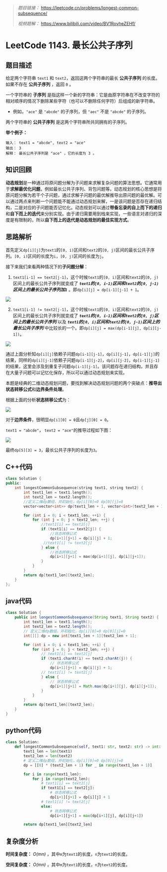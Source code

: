 
> *题目链接：* https://leetcode.cn/problems/longest-common-subsequence/
>
>*视频题解：* https://www.bilibili.com/video/BV1RovheZEHf/

# LeetCode 1143. 最长公共子序列

## 题目描述

给定两个字符串 `text1` 和 `text2`，返回这两个字符串的最长 **公共子序列** 的长度。如果不存在 **公共子序列** ，返回 `0` 。

一个字符串的 **子序列** 是指这样一个新的字符串：它是由原字符串在不改变字符的相对顺序的情况下删除某些字符（也可以不删除任何字符）后组成的新字符串。

* 例如，`"ace"` 是 `"abcde"` 的子序列，但 `"aec"` 不是 `"abcde"` 的子序列。

两个字符串的 **公共子序列** 是这两个字符串所共同拥有的子序列。

**举个例子：**

```
输入： text1 = "abcde", text2 = "ace" 
输出： 3  
解释： 最长公共子序列是 "ace" ，它的长度为 3 。
```

## 知识回顾

**动态规划**是一种通过将原问题分解为子问题来求解复杂问题的算法思想。它通常用于**求解最优化问题**，例如最长公共子序列、背包问题等。动态规划的核心思想是将原问题分解为若干个子问题，通过求解子问题的最优解推导出原问题的最优解。可以通过两点来判断一个问题能不能通过动态规划来解，一是该问题是否存在递归结构，二是对应的子问题能否记忆化。动态规划可以通过**带备忘录的自上而下的递归**和**自下而上的迭代**来分别实现。由于递归需要用到栈来实现，一些语言对递归的深度是有限制的，所以**自下而上的迭代是动态规划的最佳实现方式**。

## 思路解析

首先定义`dp[i][j]`为`text1`的`[0, i)`区间和`text2`的`[0, j)`区间的最长公共子序列。`[0, i)`区间的长度为`i`，`[0, j)`区间的长度为`j`。

接下来我们来看两种情况下的**子问题分解**：

1. `text1[i-1] == text2[j-1]`，这个时候`text1`的`[0, i)`区间和`text2`的`[0, j)`区间上的最长公共子序列就变成了 ***`text1`的`[0, i-1)`区间和`text2`的`[0, j-1)`区间上的最长公共子序列加`1`*** 。即`dp[i][j] = dp[i-1][j-1] + 1`。

![](https://gitee.com/ldtech007/picture/raw/master/pic/lc-1143-01.png)

2. `text1[i-1] != text2[j-1]`，这个时候`text1`的`[0, i)`区间和`text2`的`[0, j)`区间上的最长公共子序列就变成了 ***`text1`的`[0, i-1)`区间和`text2`的`[0, j)`区间上的最长公共子序列*** 以及 ***`text1`的`[0, i)`区间和`text2`的`[0, j-1)`区间上的最长公共子序列*** 中比较长的一个。即`dp[i][j] = max(dp[i-1][j], dp[i][j-1])`。

![](https://gitee.com/ldtech007/picture/raw/master/pic/lc-1143-02.png)

通过上面分析知`dp[i][j]`依赖子问题`dp[i-1][j-1]`，`dp[i][j-1]`，`dp[i-1][j]`的结果，同样的`dp[i][j-1]`依赖子问题`dp[i-1][j-2]`，`dp[i][j-2]`，`dp[i-1][j-1]`的结果，这里会涉及到重复子问题`dp[i-1][j-1]`。该问题存在递归结构，并且存在大量子问题可以记忆化保存，所以可以通过动态规划来实现。

本题是经典的二维动态规划问题，要找到解决动态规划问题的两个突破点：**推导出状态转移公式**和**边界条件处理**。

根据上面的分析**状态转移公式**为：

![](https://gitee.com/ldtech007/picture/raw/master/pic/lc-1143-03.png)

对于**边界条件**，很明显`dp[i][0] = 0`且`dp[j][0] = 0`。

`text1 = "abcde"`， `text2 = "ace"`的推导过程如下图：

![](https://gitee.com/ldtech007/picture/raw/master/pic/lc-1143-04.png)

最终`dp[5][3] = 3`，最长公共子序列的长度为`3`。

## C++代码

```cpp
class Solution {
public:
    int longestCommonSubsequence(string text1, string text2) {
        int text1_len = text1.length();
        int text2_len = text2.length();
        //定义二维dp数组，并初始化，dp[i][0]=0 dp[0][j]=0
        vector<vector<int>> dp(text1_len + 1, vector<int>(text2_len + 1, 0));

        for (int i = 0; i < text1_len; ++i) {
            for (int j = 0; j < text2_len; ++j) {
                //text1[i] == text2[j]
                if (text1[i] == text2[j]) {
                    //状态转移公式
                    dp[i+1][j+1] = dp[i][j] + 1;
                 //text1[i] != text2[j]
                } else {
                    //状态转移公式
                    dp[i+1][j+1] = max(dp[i+1][j], dp[i][j+1]);
                }
            }
        }  
        return dp[text1_len][text2_len];
    }
};

```

## java代码

```java
class Solution {
    public int longestCommonSubsequence(String text1, String text2) {
        int text1_len = text1.length();
        int text2_len = text2.length();
        // 定义二维dp数组，并初始化，dp[i][0]=0 dp[0][j]=0
        int[][] dp = new int[text1_len + 1][text2_len + 1];

        for (int i = 0; i < text1_len; ++i) {
            for (int j = 0; j < text2_len; ++j) {
                // text1[i] == text2[j]
                if (text1.charAt(i) == text2.charAt(j)) {
                    // 状态转移公式
                    dp[i+1][j+1] = dp[i][j] + 1;
                // text1[i] != text2[j]
                } else {
                    // 状态转移公式
                    dp[i+1][j+1] = Math.max(dp[i+1][j], dp[i][j+1]);
                }
            }
        }
        return dp[text1_len][text2_len];
    }
}
```

## python代码

```python
class Solution:
    def longestCommonSubsequence(self, text1: str, text2: str) -> int:
        text1_len = len(text1)
        text2_len = len(text2)
        # 定义二维dp数组，并初始化，dp[i][0]=0 dp[0][j]=0
        dp = [[0] * (text2_len + 1) for _ in range(text1_len + 1)]

        for i in range(text1_len):
            for j in range(text2_len):
                # text1[i] == text2[j]
                if text1[i] == text2[j]:
                    # 状态转移公式
                    dp[i+1][j+1] = dp[i][j] + 1
                # text1[i] != text2[j]
                else:
                    # 状态转移公式
                    dp[i+1][j+1] = max(dp[i+1][j], dp[i][j+1])

        return dp[text1_len][text2_len]
```

## 复杂度分析

**时间复杂度：** *O(mn)* ，其中`m`为`text1`的长度，`n`为`text2`的长度。

**空间复杂度：** *O(mn)* ，其中`m`为`text1`的长度，`n`为`text2`的长度。
